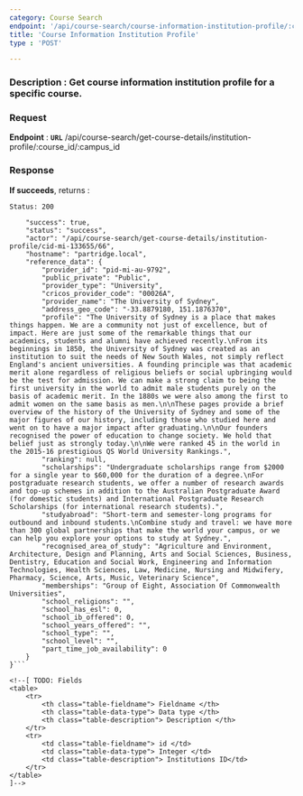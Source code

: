 ```yaml
---
category: Course Search
endpoint: '/api/course-search/course-information-institution-profile/:course_id/:campus_id'
title: 'Course Information Institution Profile'
type : 'POST'

---
```

### **Description** : Get course information institution profile for a specific course.

### Request

**Endpoint** : **`URL`** /api/course-search/get-course-details/institution-profile/:course_id/:campus_id

### Response

**If succeeds**, returns : 

```Status: 200```

```{
    "success": true,
    "status": "success",
    "actor": "/api/course-search/get-course-details/institution-profile/cid-mi-133655/66",
    "hostname": "partridge.local",
    "reference_data": {
        "provider_id": "pid-mi-au-9792",
        "public_private": "Public",
        "provider_type": "University",
        "cricos_provider_code": "00026A",
        "provider_name": "The University of Sydney",
        "address_geo_code": "-33.8879180, 151.1876370",
        "profile": "The University of Sydney is a place that makes things happen. We are a community not just of excellence, but of impact. Here are just some of the remarkable things that our academics, students and alumni have achieved recently.\nFrom its beginnings in 1850, the University of Sydney was created as an institution to suit the needs of New South Wales, not simply reflect England's ancient universities. A founding principle was that academic merit alone regardless of religious beliefs or social upbringing would be the test for admission. We can make a strong claim to being the first university in the world to admit male students purely on the basis of academic merit. In the 1880s we were also among the first to admit women on the same basis as men.\n\nThese pages provide a brief overview of the history of the University of Sydney and some of the major figures of our history, including those who studied here and went on to have a major impact after graduating.\n\nOur founders recognised the power of education to change society. We hold that belief just as strongly today.\n\nWe were ranked 45 in the world in the 2015-16 prestigious QS World University Rankings.",
        "ranking": null,
        "scholarships": "Undergraduate scholarships range from $2000 for a single year to $60,000 for the duration of a degree.\nFor postgraduate research students, we offer a number of research awards and top-up schemes in addition to the Australian Postgraduate Award (for domestic students) and International Postgraduate Research Scholarships (for international research students).",
        "studyabroad": "Short-term and semester-long programs for outbound and inbound students.\nCombine study and travel: we have more than 300 global partnerships that make the world your campus, or we can help you explore your options to study at Sydney.",
        "recognised_area_of_study": "Agriculture and Environment, Architecture, Design and Planning, Arts and Social Sciences, Business, Dentistry, Education and Social Work, Engineering and Information Technologies, Health Sciences, Law, Medicine, Nursing and Midwifery, Pharmacy, Science, Arts, Music, Veterinary Science",
        "memberships": "Group of Eight, Association Of Commonwealth Universities",
        "school_religions": "",
        "school_has_esl": 0,
        "school_ib_offered": 0,
        "school_years_offered": "",
        "school_type": "",
        "school_level": "",
        "part_time_job_availability": 0
    }
}```

<!--[ TODO: Fields
<table>
	<tr>
		<th class="table-fieldname"> Fieldname </th>
		<th class="table-data-type"> Data type </th>
		<th class="table-description"> Description </th>
	</tr>
	<tr>
		<td class="table-fieldname"> id </td>
		<td class="table-data-type"> Integer </td>
		<td class="table-description"> Institutions ID</td>
	</tr>  
</table>
]-->